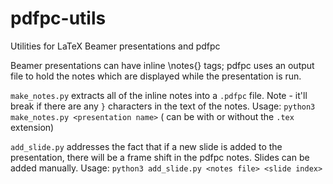 # pdfpc-utils
Utilities for LaTeX Beamer presentations and pdfpc

Beamer presentations can have inline \notes{} tags; pdfpc uses an output file to hold the notes which are displayed while the presentation is run.

`make_notes.py` extracts all of the inline notes into a `.pdfpc` file. Note - it'll break if there are any `}` characters in the text of the notes.
Usage: `python3 make_notes.py <presentation name>` (<presentation name> can be with or without the `.tex` extension)

`add_slide.py` addresses the fact that if a new slide is added to the presentation, there will be a frame shift in the pdfpc notes. Slides can be added manually.
Usage: `python3 add_slide.py <notes file> <slide index>`
